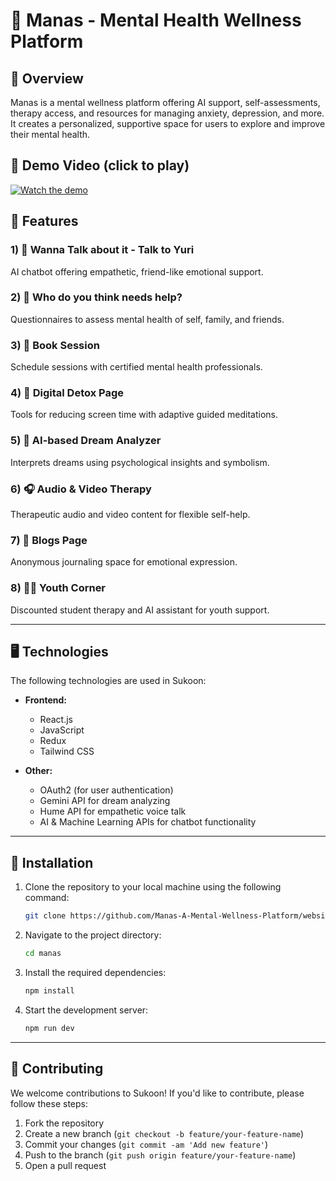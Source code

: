# 🌸 Manas - Mental Health Wellness Platform

## 🌟 Overview

Manas is a mental wellness platform offering AI support, self-assessments, therapy access, and resources for managing anxiety, depression, and more. It creates a personalized, supportive space for users to explore and improve their mental health.


## 🎥 Demo Video (click to play)

[![Watch the demo](public/manas-homepage.png)](https://drive.google.com/file/d/1DPbdtP2sBBB33Owi6Qbj4Kf-BBpwLZh1/view?usp=sharing)


## 🌟 Features

### 1) **💬 Wanna Talk about it - Talk to Yuri**  
AI chatbot offering empathetic, friend-like emotional support.

### 2) **🧠 Who do you think needs help?**  
Questionnaires to assess mental health of self, family, and friends.

### 3) **📅 Book Session**  
Schedule sessions with certified mental health professionals.

### 4) **📱 Digital Detox Page**  
Tools for reducing screen time with adaptive guided meditations.

### 5) **🌙 AI-based Dream Analyzer**  
Interprets dreams using psychological insights and symbolism.

### 6) **🎧 Audio & Video Therapy**  
Therapeutic audio and video content for flexible self-help.

### 7) **📝 Blogs Page**  
Anonymous journaling space for emotional expression.

### 8) **👩‍💻 Youth Corner**  
Discounted student therapy and AI assistant for youth support.


---

## 🖥️ Technologies

The following technologies are used in Sukoon:

- **Frontend:**  
  - React.js
  - JavaScript
  - Redux 
  - Tailwind CSS
    
- **Other:**  
  - OAuth2 (for user authentication)
  - Gemini API for dream analyzing
  - Hume API for empathetic voice talk
  - AI & Machine Learning APIs for chatbot functionality

---

## 🚀 Installation

1. Clone the repository to your local machine using the following command:
    ```bash
    git clone https://github.com/Manas-A-Mental-Wellness-Platform/website.git
    ```

2. Navigate to the project directory:
    ```bash
    cd manas
    ```

3. Install the required dependencies:
    ```bash
    npm install
    ```

4. Start the development server:
    ```bash
    npm run dev
    ```

---

## 🤝 Contributing

We welcome contributions to Sukoon! If you'd like to contribute, please follow these steps:

1. Fork the repository
2. Create a new branch (`git checkout -b feature/your-feature-name`)
3. Commit your changes (`git commit -am 'Add new feature'`)
4. Push to the branch (`git push origin feature/your-feature-name`)
5. Open a pull request
